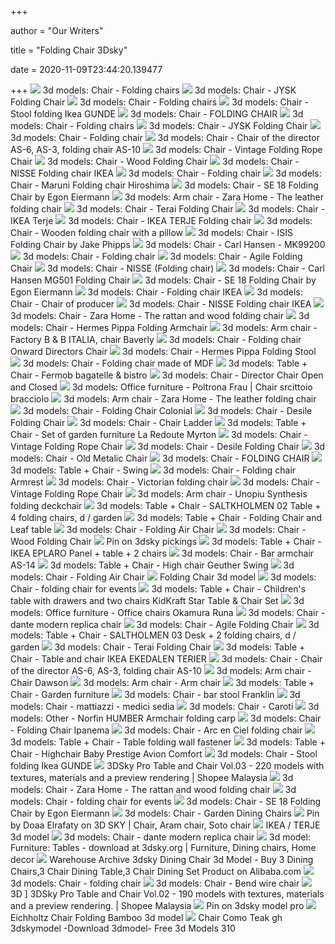 +++
        
author = "Our Writers"
        
title = "Folding Chair 3Dsky"
        
date = 2020-11-09T23:44:20.139477
        
+++
[ ![](https://b.3ddd.ru/media/cache/tuk_model_custom_filter_en/model_images/0000/0000/0382/382918.561c26b50b103.jpeg)](https://b.3ddd.ru/media/cache/tuk_model_custom_filter_en/model_images/0000/0000/0382/382918.561c26b50b103.jpeg) 3d models: Chair - Folding chairs
[ ![](https://b.3ddd.ru/media/cache/tuk_model_custom_filter_en/model_images/0000/0000/0895/895608.58a884e65ca47.jpeg)](https://b.3ddd.ru/media/cache/tuk_model_custom_filter_en/model_images/0000/0000/0895/895608.58a884e65ca47.jpeg) 3d models: Chair - JYSK Folding Chair
[ ![](https://b.3ddd.ru/media/cache/tuk_model_custom_filter_en/model_images/0000/0000/0382/382920.561c26b50b681.jpeg)](https://b.3ddd.ru/media/cache/tuk_model_custom_filter_en/model_images/0000/0000/0382/382920.561c26b50b681.jpeg) 3d models: Chair - Folding chairs
[ ![](https://b.3ddd.ru/media/cache/tuk_model_custom_filter_en/model_images/0000/0000/1828/1828507.5ac7324a0dbd9.jpeg)](https://b.3ddd.ru/media/cache/tuk_model_custom_filter_en/model_images/0000/0000/1828/1828507.5ac7324a0dbd9.jpeg) 3d models: Chair - Stool folding Ikea GUNDE
[ ![](https://b.3ddd.ru/media/cache/tuk_model_custom_filter_en/model_images/0000/0000/1198/1198562.59603310d6d5e.jpeg)](https://b.3ddd.ru/media/cache/tuk_model_custom_filter_en/model_images/0000/0000/1198/1198562.59603310d6d5e.jpeg) 3d models: Chair - FOLDING CHAIR
[ ![](https://b4.3ddd.ru/media/cache/tuk_model_custom_filter_en/model_images/0000/0000/0025/25207.526b94f4912dc.jpeg)](https://b4.3ddd.ru/media/cache/tuk_model_custom_filter_en/model_images/0000/0000/0025/25207.526b94f4912dc.jpeg) 3d models: Chair - Folding chairs
[ ![](https://b.3ddd.ru/media/cache/tuk_model_custom_filter_en/model_images/0000/0000/0895/895612.58a884e65ceec.jpeg)](https://b.3ddd.ru/media/cache/tuk_model_custom_filter_en/model_images/0000/0000/0895/895612.58a884e65ceec.jpeg) 3d models: Chair - JYSK Folding Chair
[ ![](https://b2.3ddd.ru/media/cache/tuk_model_custom_filter_en/model_images/0000/0000/0035/35548.526d1486295ac.jpeg)](https://b2.3ddd.ru/media/cache/tuk_model_custom_filter_en/model_images/0000/0000/0035/35548.526d1486295ac.jpeg) 3d models: Chair - Folding chair
[ ![](https://b4.3ddd.ru/media/cache/tuk_model_custom_filter_en/model_images/0000/0000/1519/1519058.5a1eafe6ef209.jpeg)](https://b4.3ddd.ru/media/cache/tuk_model_custom_filter_en/model_images/0000/0000/1519/1519058.5a1eafe6ef209.jpeg) 3d models: Chair - Chair of the director AS-6, AS-3, folding chair AS-10
[ ![](https://b4.3ddd.ru/media/cache/tuk_model_custom_filter_en/model_images/0000/0000/1975/1975359.5b2161ce6716d.jpeg)](https://b4.3ddd.ru/media/cache/tuk_model_custom_filter_en/model_images/0000/0000/1975/1975359.5b2161ce6716d.jpeg) 3d models: Chair - Vintage Folding Rope Chair
[ ![](https://b.3ddd.ru/media/cache/tuk_model_custom_filter_en/model_images/0000/0000/0668/668946.57fc2a5be0a5c.jpeg)](https://b.3ddd.ru/media/cache/tuk_model_custom_filter_en/model_images/0000/0000/0668/668946.57fc2a5be0a5c.jpeg) 3d models: Chair - Wood Folding Chair
[ ![](https://b.3ddd.ru/media/cache/tuk_model_custom_filter_en/model_images/0000/0000/0454/454661.56a3f9a6d41cd.jpeg)](https://b.3ddd.ru/media/cache/tuk_model_custom_filter_en/model_images/0000/0000/0454/454661.56a3f9a6d41cd.jpeg) 3d models: Chair - NISSE Folding chair IKEA
[ ![](https://b4.3ddd.ru/media/cache/tuk_model_custom_filter_en/model_images/0000/0000/0452/452903.56a1cbf8b6823.jpeg)](https://b4.3ddd.ru/media/cache/tuk_model_custom_filter_en/model_images/0000/0000/0452/452903.56a1cbf8b6823.jpeg) 3d models: Chair - Folding chair
[ ![](https://b4.3ddd.ru/media/cache/tuk_model_custom_filter_en/model_images/0000/0000/0191/191348.54f42313b66b2.jpeg)](https://b4.3ddd.ru/media/cache/tuk_model_custom_filter_en/model_images/0000/0000/0191/191348.54f42313b66b2.jpeg) 3d models: Chair - Maruni Folding chair Hiroshima
[ ![](https://b.3ddd.ru/media/cache/tuk_model_custom_filter_en/model_images/0000/0000/0483/483405.56d090d80e89c.jpeg)](https://b.3ddd.ru/media/cache/tuk_model_custom_filter_en/model_images/0000/0000/0483/483405.56d090d80e89c.jpeg) 3d models: Chair - SE 18 Folding Chair by Egon Eiermann
[ ![](https://b4.3ddd.ru/media/cache/tuk_model_custom_filter_en/model_images/0000/0000/2998/2998973.5f42b06fe2500.jpeg)](https://b4.3ddd.ru/media/cache/tuk_model_custom_filter_en/model_images/0000/0000/2998/2998973.5f42b06fe2500.jpeg) 3d models: Arm chair - Zara Home - The leather folding chair
[ ![](https://b.3ddd.ru/media/cache/tuk_model_custom_filter_en/model_images/0000/0000/2373/2373134.5c7451bc1dec5.jpeg)](https://b.3ddd.ru/media/cache/tuk_model_custom_filter_en/model_images/0000/0000/2373/2373134.5c7451bc1dec5.jpeg) 3d models: Chair - Terai Folding Chair
[ ![](https://b.3ddd.ru/media/cache/tuk_model_custom_filter_en/model_images/0000/0000/0071/71205.52fb9fbcdce7d.jpeg)](https://b.3ddd.ru/media/cache/tuk_model_custom_filter_en/model_images/0000/0000/0071/71205.52fb9fbcdce7d.jpeg) 3d models: Chair - IKEA Terje
[ ![](https://b.3ddd.ru/media/cache/tuk_model_custom_filter_en/model_images/0000/0000/0906/906240.58af0f0b39fb1.jpeg)](https://b.3ddd.ru/media/cache/tuk_model_custom_filter_en/model_images/0000/0000/0906/906240.58af0f0b39fb1.jpeg) 3d models: Chair - IKEA TERJE Folding chair
[ ![](https://b.3ddd.ru/media/cache/tuk_model_custom_filter_en/model_images/0000/0000/1602/1602157.5a4e78a3ef75f.jpeg)](https://b.3ddd.ru/media/cache/tuk_model_custom_filter_en/model_images/0000/0000/1602/1602157.5a4e78a3ef75f.jpeg) 3d models: Chair - Wooden folding chair with a pillow
[ ![](https://b4.3ddd.ru/media/cache/tuk_model_custom_filter_en/model_images/0000/0000/1869/1869475.5adf7ab116335.jpeg)](https://b4.3ddd.ru/media/cache/tuk_model_custom_filter_en/model_images/0000/0000/1869/1869475.5adf7ab116335.jpeg) 3d models: Chair - ISIS Folding Chair by Jake Phipps
[ ![](https://b.3ddd.ru/media/cache/tuk_model_custom_filter_en/model_images/0000/0000/0898/898736.58aaaa56f33cf.jpeg)](https://b.3ddd.ru/media/cache/tuk_model_custom_filter_en/model_images/0000/0000/0898/898736.58aaaa56f33cf.jpeg) 3d models: Chair - Carl Hansen - MK99200
[ ![](https://b4.3ddd.ru/media/cache/tuk_model_custom_filter_en/model_images/0000/0000/0072/72620.53026f5e008f7.jpeg)](https://b4.3ddd.ru/media/cache/tuk_model_custom_filter_en/model_images/0000/0000/0072/72620.53026f5e008f7.jpeg) 3d models: Chair - Folding chair
[ ![](https://b.3ddd.ru/media/cache/tuk_model_custom_filter_en/model_images/0000/0000/0196/196444.550937afe6d77.jpeg)](https://b.3ddd.ru/media/cache/tuk_model_custom_filter_en/model_images/0000/0000/0196/196444.550937afe6d77.jpeg) 3d models: Chair - Agile Folding Chair
[ ![](https://b4.3ddd.ru/media/cache/tuk_model_custom_filter_en/model_images/0000/0000/0449/449389.569ccd957d213.jpeg)](https://b4.3ddd.ru/media/cache/tuk_model_custom_filter_en/model_images/0000/0000/0449/449389.569ccd957d213.jpeg) 3d models: Chair - NISSE (Folding chair)
[ ![](https://b.3ddd.ru/media/cache/tuk_model_custom_filter_en/model_images/0000/0000/1878/1878359.5ae4aa3e8796e.jpeg)](https://b.3ddd.ru/media/cache/tuk_model_custom_filter_en/model_images/0000/0000/1878/1878359.5ae4aa3e8796e.jpeg) 3d models: Chair - Carl Hansen MG501 Folding Chair
[ ![](https://b.3ddd.ru/media/cache/tuk_model_custom_filter_en/model_images/0000/0000/0483/483401.56d090d80dd70.jpeg)](https://b.3ddd.ru/media/cache/tuk_model_custom_filter_en/model_images/0000/0000/0483/483401.56d090d80dd70.jpeg) 3d models: Chair - SE 18 Folding Chair by Egon Eiermann
[ ![](https://b.3ddd.ru/media/cache/tuk_model_custom_filter_en/model_images/0000/0000/0420/420849.56699dcbf16c0.jpeg)](https://b.3ddd.ru/media/cache/tuk_model_custom_filter_en/model_images/0000/0000/0420/420849.56699dcbf16c0.jpeg) 3d models: Chair - Folding chair IKEA
[ ![](https://b4.3ddd.ru/media/cache/tuk_model_custom_filter_en/model_images/0000/0000/0003/3002.52684947f24ad.jpeg)](https://b4.3ddd.ru/media/cache/tuk_model_custom_filter_en/model_images/0000/0000/0003/3002.52684947f24ad.jpeg) 3d models: Chair - Chair of producer
[ ![](https://b.3ddd.ru/media/cache/tuk_model_custom_filter_en/model_images/0000/0000/0454/454663.56a3f9a6d486b.jpeg)](https://b.3ddd.ru/media/cache/tuk_model_custom_filter_en/model_images/0000/0000/0454/454663.56a3f9a6d486b.jpeg) 3d models: Chair - NISSE Folding chair IKEA
[ ![](https://b4.3ddd.ru/media/cache/tuk_model_custom_filter_en/model_images/0000/0000/3047/3047165.5f6f9ba1e2b51.jpeg)](https://b4.3ddd.ru/media/cache/tuk_model_custom_filter_en/model_images/0000/0000/3047/3047165.5f6f9ba1e2b51.jpeg) 3d models: Chair - Zara Home - The rattan and wood folding chair
[ ![](https://b4.3ddd.ru/media/cache/tuk_model_custom_filter_en/model_images/0000/0000/2625/2625665.5de2a731cb104.jpeg)](https://b4.3ddd.ru/media/cache/tuk_model_custom_filter_en/model_images/0000/0000/2625/2625665.5de2a731cb104.jpeg) 3d models: Chair - Hermes Pippa Folding Armchair
[ ![](https://b.3ddd.ru/media/cache/tuk_model_custom_filter_en/model_images/0000/0000/0280/280554.557b91037e8a7.jpeg)](https://b.3ddd.ru/media/cache/tuk_model_custom_filter_en/model_images/0000/0000/0280/280554.557b91037e8a7.jpeg) 3d models: Arm chair - Factory B &amp; B ITALIA, chair Baverly
[ ![](https://b.3ddd.ru/media/cache/tuk_model_custom_filter_en/model_images/0000/0000/0122/122541.54173d4ae0a9f.jpeg)](https://b.3ddd.ru/media/cache/tuk_model_custom_filter_en/model_images/0000/0000/0122/122541.54173d4ae0a9f.jpeg) 3d models: Chair - Folding chair Onward Directors Chair
[ ![](https://b4.3ddd.ru/media/cache/tuk_model_custom_filter_en/model_images/0000/0000/2625/2625662.5de2a64d9d01a.jpeg)](https://b4.3ddd.ru/media/cache/tuk_model_custom_filter_en/model_images/0000/0000/2625/2625662.5de2a64d9d01a.jpeg) 3d models: Chair - Hermes Pippa Folding Stool
[ ![](https://b.3ddd.ru/media/cache/tuk_model_custom_filter_en/model_images/0000/0000/0913/913256.58b3bc6726942.jpeg)](https://b.3ddd.ru/media/cache/tuk_model_custom_filter_en/model_images/0000/0000/0913/913256.58b3bc6726942.jpeg) 3d models: Chair - Folding chair made of MDF
[ ![](https://b4.3ddd.ru/media/cache/tuk_model_custom_filter_en/model_images/0000/0000/2852/2852039.5ebe899102d67.jpeg)](https://b4.3ddd.ru/media/cache/tuk_model_custom_filter_en/model_images/0000/0000/2852/2852039.5ebe899102d67.jpeg) 3d models: Table + Chair - Fermob bagatelle & bistro
[ ![](https://b.3ddd.ru/media/cache/tuk_model_custom_filter_en/model_images/0000/0000/1551/1551744.5a2fceaad23af.jpeg)](https://b.3ddd.ru/media/cache/tuk_model_custom_filter_en/model_images/0000/0000/1551/1551744.5a2fceaad23af.jpeg) 3d models: Chair - Director Chair Open and Closed
[ ![](https://b4.3ddd.ru/media/cache/tuk_model_custom_filter_en/model_images/0000/0000/0006/6258.526865d3bc4a3.jpeg)](https://b4.3ddd.ru/media/cache/tuk_model_custom_filter_en/model_images/0000/0000/0006/6258.526865d3bc4a3.jpeg) 3d models: Office furniture - Poltrona Frau | Chair srcittoio bracciolo
[ ![](https://b4.3ddd.ru/media/cache/tuk_model_custom_filter_en/model_images/0000/0000/2993/2993706.5f3dc3e3e8358.jpeg)](https://b4.3ddd.ru/media/cache/tuk_model_custom_filter_en/model_images/0000/0000/2993/2993706.5f3dc3e3e8358.jpeg) 3d models: Arm chair - Zara Home - The leather folding chair
[ ![](https://b4.3ddd.ru/media/cache/tuk_model_custom_filter_en/model_images/0000/0000/2271/2271456.5bf008dd9b9fd.jpeg)](https://b4.3ddd.ru/media/cache/tuk_model_custom_filter_en/model_images/0000/0000/2271/2271456.5bf008dd9b9fd.jpeg) 3d models: Chair - Folding Chair Colonial
[ ![](https://b.3ddd.ru/media/cache/tuk_model_custom_filter_en/model_images/0000/0000/0112/112468.53ce616e3f3bf.jpeg)](https://b.3ddd.ru/media/cache/tuk_model_custom_filter_en/model_images/0000/0000/0112/112468.53ce616e3f3bf.jpeg) 3d models: Chair - Desile Folding Chair
[ ![](https://b.3ddd.ru/media/cache/tuk_model_custom_filter_en/model_images/0000/0000/0051/51133.527bfa20735c6.jpeg)](https://b.3ddd.ru/media/cache/tuk_model_custom_filter_en/model_images/0000/0000/0051/51133.527bfa20735c6.jpeg) 3d models: Chair - Chair Ladder
[ ![](https://b.3ddd.ru/media/cache/tuk_model_custom_filter_en/model_images/0000/0000/1793/1793434.5ab3b545206bb.jpeg)](https://b.3ddd.ru/media/cache/tuk_model_custom_filter_en/model_images/0000/0000/1793/1793434.5ab3b545206bb.jpeg) 3d models: Table + Chair - Set of garden furniture La Redoute Myrton
[ ![](https://b4.3ddd.ru/media/cache/tuk_model_custom_filter_en/model_images/0000/0000/1975/1975363.5b2161ce67721.jpeg)](https://b4.3ddd.ru/media/cache/tuk_model_custom_filter_en/model_images/0000/0000/1975/1975363.5b2161ce67721.jpeg) 3d models: Chair - Vintage Folding Rope Chair
[ ![](https://b.3ddd.ru/media/cache/tuk_model_custom_filter_en/model_images/0000/0000/0112/112469.53ce616e3f902.jpeg)](https://b.3ddd.ru/media/cache/tuk_model_custom_filter_en/model_images/0000/0000/0112/112469.53ce616e3f902.jpeg) 3d models: Chair - Desile Folding Chair
[ ![](https://b4.3ddd.ru/media/cache/tuk_model_custom_filter_en/model_images/0000/0000/1176/1176733.5951722ab25ad.jpeg)](https://b4.3ddd.ru/media/cache/tuk_model_custom_filter_en/model_images/0000/0000/1176/1176733.5951722ab25ad.jpeg) 3d models: Chair - Old Metalic Chair
[ ![](https://b.3ddd.ru/media/cache/tuk_model_custom_filter_en/model_images/0000/0000/1198/1198552.59603310d6664.jpeg)](https://b.3ddd.ru/media/cache/tuk_model_custom_filter_en/model_images/0000/0000/1198/1198552.59603310d6664.jpeg) 3d models: Chair - FOLDING CHAIR
[ ![](https://b.3ddd.ru/media/cache/tuk_model_custom_filter_en/model_images/0000/0000/0042/42585.526dc6e5a0442.jpeg)](https://b.3ddd.ru/media/cache/tuk_model_custom_filter_en/model_images/0000/0000/0042/42585.526dc6e5a0442.jpeg) 3d models: Table + Chair - Swing
[ ![](https://b4.3ddd.ru/media/cache/tuk_model_custom_filter_en/model_images/0000/0000/2945/2945589.5f112812818de.jpeg)](https://b4.3ddd.ru/media/cache/tuk_model_custom_filter_en/model_images/0000/0000/2945/2945589.5f112812818de.jpeg) 3d models: Chair - Folding chair Armrest
[ ![](https://b4.3ddd.ru/media/cache/tuk_model_custom_filter_en/model_images/0000/0000/0318/318877.55b10cad6b851.jpeg)](https://b4.3ddd.ru/media/cache/tuk_model_custom_filter_en/model_images/0000/0000/0318/318877.55b10cad6b851.jpeg) 3d models: Chair - Victorian folding chair
[ ![](https://b4.3ddd.ru/media/cache/tuk_model_custom_filter_en/model_images/0000/0000/1975/1975367.5b2161ce67b0f.jpeg)](https://b4.3ddd.ru/media/cache/tuk_model_custom_filter_en/model_images/0000/0000/1975/1975367.5b2161ce67b0f.jpeg) 3d models: Chair - Vintage Folding Rope Chair
[ ![](https://b.3ddd.ru/media/cache/tuk_model_custom_filter_en/model_images/0000/0000/2018/2018005.5b3c8c6ac3c8e.jpeg)](https://b.3ddd.ru/media/cache/tuk_model_custom_filter_en/model_images/0000/0000/2018/2018005.5b3c8c6ac3c8e.jpeg) 3d models: Arm chair - Unopiu Synthesis folding deckchair
[ ![](https://b4.3ddd.ru/media/cache/tuk_model_custom_filter_en/model_images/0000/0000/1936/1936973.5b0a91d767a0a.jpeg)](https://b4.3ddd.ru/media/cache/tuk_model_custom_filter_en/model_images/0000/0000/1936/1936973.5b0a91d767a0a.jpeg) 3d models: Table + Chair - SALTKHOLMEN 02 Table + 4 folding chairs, d /  garden
[ ![](https://b4.3ddd.ru/media/cache/tuk_model_custom_filter_en/model_images/0000/0000/0106/106601.53aab917ce240.jpeg)](https://b4.3ddd.ru/media/cache/tuk_model_custom_filter_en/model_images/0000/0000/0106/106601.53aab917ce240.jpeg) 3d models: Table + Chair - Folding Chair and Leaf table
[ ![](https://b.3ddd.ru/media/cache/tuk_model_custom_filter_en/model_images/0000/0000/3040/3040728.5f69ac3edb286.jpeg)](https://b.3ddd.ru/media/cache/tuk_model_custom_filter_en/model_images/0000/0000/3040/3040728.5f69ac3edb286.jpeg) 3d models: Chair - Folding Air Chair
[ ![](https://b.3ddd.ru/media/cache/tuk_model_custom_filter_en/model_images/0000/0000/0668/668950.57fc2a5be109b.jpeg)](https://b.3ddd.ru/media/cache/tuk_model_custom_filter_en/model_images/0000/0000/0668/668950.57fc2a5be109b.jpeg) 3d models: Chair - Wood Folding Chair
[ ![](https://i.pinimg.com/736x/8d/8b/42/8d8b42737197a070d9958c4aa908b587.jpg)](https://i.pinimg.com/736x/8d/8b/42/8d8b42737197a070d9958c4aa908b587.jpg) Pin on 3dsky pickings
[ ![](https://b4.3ddd.ru/media/cache/tuk_model_custom_filter_en/model_images/0000/0000/2788/2788954.5e8f32939a297.jpeg)](https://b4.3ddd.ru/media/cache/tuk_model_custom_filter_en/model_images/0000/0000/2788/2788954.5e8f32939a297.jpeg) 3d models: Table + Chair - IKEA EPLARO Panel + table + 2 chairs
[ ![](https://b.3ddd.ru/media/cache/tuk_model_custom_filter_en/model_images/0000/0000/1783/1783055.5aaf8155f1a43.jpeg)](https://b.3ddd.ru/media/cache/tuk_model_custom_filter_en/model_images/0000/0000/1783/1783055.5aaf8155f1a43.jpeg) 3d models: Chair - Bar armchair AS-14
[ ![](https://b.3ddd.ru/media/cache/tuk_model_custom_filter_en/model_images/0000/0000/0629/629928.57d40febe423c.jpeg)](https://b.3ddd.ru/media/cache/tuk_model_custom_filter_en/model_images/0000/0000/0629/629928.57d40febe423c.jpeg) 3d models: Table + Chair - High chair Geuther Swing
[ ![](https://b.3ddd.ru/media/cache/tuk_model_custom_filter_en/model_images/0000/0000/3040/3040727.5f69ac3ed7f87.jpeg)](https://b.3ddd.ru/media/cache/tuk_model_custom_filter_en/model_images/0000/0000/3040/3040727.5f69ac3ed7f87.jpeg) 3d models: Chair - Folding Air Chair
[ ![](https://images.3dmdb.com/preview_18_810887_173708.54a776ee1ebc0.jpeg)](https://images.3dmdb.com/preview_18_810887_173708.54a776ee1ebc0.jpeg) Folding Chair 3d model
[ ![](https://b.3ddd.ru/media/cache/tuk_model_custom_filter_en/model_images/0000/0000/0185/185074.54da686495808.jpeg)](https://b.3ddd.ru/media/cache/tuk_model_custom_filter_en/model_images/0000/0000/0185/185074.54da686495808.jpeg) 3d models: Chair - folding chair for events
[ ![](https://b4.3ddd.ru/media/cache/tuk_model_custom_filter_en/model_images/0000/0000/2426/2426791.5cc131326bd09.jpeg)](https://b4.3ddd.ru/media/cache/tuk_model_custom_filter_en/model_images/0000/0000/2426/2426791.5cc131326bd09.jpeg) 3d models: Table + Chair - Children&#39;s table with drawers and two chairs  KidKraft Star Table & Chair Set
[ ![](https://b.3ddd.ru/media/cache/tuk_model_custom_filter_en/model_images/0000/0000/1719/1719774.5a8f1e941632a.jpeg)](https://b.3ddd.ru/media/cache/tuk_model_custom_filter_en/model_images/0000/0000/1719/1719774.5a8f1e941632a.jpeg) 3d models: Office furniture - Office chairs Okamura Runa
[ ![](https://b4.3ddd.ru/media/cache/tuk_model_custom_filter_en/model_images/0000/0000/2716/2716347.5e4c22181214f.jpeg)](https://b4.3ddd.ru/media/cache/tuk_model_custom_filter_en/model_images/0000/0000/2716/2716347.5e4c22181214f.jpeg) 3d models: Chair - dante modern replica chair
[ ![](https://b.3ddd.ru/media/cache/tuk_model_custom_filter_en/model_images/0000/0000/0196/196446.550937afe740f.jpeg)](https://b.3ddd.ru/media/cache/tuk_model_custom_filter_en/model_images/0000/0000/0196/196446.550937afe740f.jpeg) 3d models: Chair - Agile Folding Chair
[ ![](https://b.3ddd.ru/media/cache/tuk_model_custom_filter_en/model_images/0000/0000/1936/1936979.5b0a91e1b8d11.jpeg)](https://b.3ddd.ru/media/cache/tuk_model_custom_filter_en/model_images/0000/0000/1936/1936979.5b0a91e1b8d11.jpeg) 3d models: Table + Chair - SALTHOLMEN 03 Desk + 2 folding chairs, d / garden
[ ![](https://b.3ddd.ru/media/cache/tuk_model_custom_filter_en/model_images/0000/0000/2373/2373135.5c7451bc1e2ae.jpeg)](https://b.3ddd.ru/media/cache/tuk_model_custom_filter_en/model_images/0000/0000/2373/2373135.5c7451bc1e2ae.jpeg) 3d models: Chair - Terai Folding Chair
[ ![](https://b4.3ddd.ru/media/cache/tuk_model_custom_filter_en/model_images/0000/0000/2954/2954009.5f1843fe07366.jpeg)](https://b4.3ddd.ru/media/cache/tuk_model_custom_filter_en/model_images/0000/0000/2954/2954009.5f1843fe07366.jpeg) 3d models: Table + Chair - Table and chair IKEA EKEDALEN TERIER
[ ![](https://b4.3ddd.ru/media/cache/tuk_model_custom_filter_en/model_images/0000/0000/1519/1519063.5a1eafe6ef7b5.jpeg)](https://b4.3ddd.ru/media/cache/tuk_model_custom_filter_en/model_images/0000/0000/1519/1519063.5a1eafe6ef7b5.jpeg) 3d models: Chair - Chair of the director AS-6, AS-3, folding chair AS-10
[ ![](https://b4.3ddd.ru/media/cache/tuk_model_custom_filter_en/model_images/0000/0000/2677/2677363.5e22173c1f54a.jpeg)](https://b4.3ddd.ru/media/cache/tuk_model_custom_filter_en/model_images/0000/0000/2677/2677363.5e22173c1f54a.jpeg) 3d models: Arm chair - Chair Dawson
[ ![](https://b.3ddd.ru/media/cache/tuk_model_custom_filter_en/model_images/0000/0000/2399/2399570.5c98bb8c49b0e.jpeg)](https://b.3ddd.ru/media/cache/tuk_model_custom_filter_en/model_images/0000/0000/2399/2399570.5c98bb8c49b0e.jpeg) 3d models: Arm chair - Arm chair
[ ![](https://b.3ddd.ru/media/cache/tuk_model_custom_filter_en/model_images/0000/0000/2443/2443108.5cdce3f427a33.jpeg)](https://b.3ddd.ru/media/cache/tuk_model_custom_filter_en/model_images/0000/0000/2443/2443108.5cdce3f427a33.jpeg) 3d models: Table + Chair - Garden furniture
[ ![](https://b.3ddd.ru/media/cache/tuk_model_custom_filter_en/model_images/0000/0000/0296/296766.5591a9b5deb9d.jpeg)](https://b.3ddd.ru/media/cache/tuk_model_custom_filter_en/model_images/0000/0000/0296/296766.5591a9b5deb9d.jpeg) 3d models: Chair - bar stool Franklin
[ ![](https://b.3ddd.ru/media/cache/tuk_model_custom_filter_en/model_images/0000/0000/0130/130942.544edc8987e9e.jpeg)](https://b.3ddd.ru/media/cache/tuk_model_custom_filter_en/model_images/0000/0000/0130/130942.544edc8987e9e.jpeg) 3d models: Chair - mattiazzi - medici sedia
[ ![](https://b4.3ddd.ru/media/cache/tuk_model_custom_filter_en/model_images/0000/0000/0076/76093.5313b4b0ae1bb.jpeg)](https://b4.3ddd.ru/media/cache/tuk_model_custom_filter_en/model_images/0000/0000/0076/76093.5313b4b0ae1bb.jpeg) 3d models: Chair - Caroti
[ ![](https://b.3ddd.ru/media/cache/tuk_model_custom_filter_en/model_images/0000/0000/1867/1867463.5ade6d08192ef.jpeg)](https://b.3ddd.ru/media/cache/tuk_model_custom_filter_en/model_images/0000/0000/1867/1867463.5ade6d08192ef.jpeg) 3d models: Other - Norfin HUMBER Armchair folding carp
[ ![](https://b.3ddd.ru/media/cache/tuk_model_custom_filter_en/model_images/0000/0000/2666/2666707.5e17373fec162.jpeg)](https://b.3ddd.ru/media/cache/tuk_model_custom_filter_en/model_images/0000/0000/2666/2666707.5e17373fec162.jpeg) 3d models: Chair - Folding Chair Ipanema
[ ![](https://b.3ddd.ru/media/cache/tuk_model_custom_filter_en/model_images/0000/0000/0083/83605.5331c6d6247d2.jpeg)](https://b.3ddd.ru/media/cache/tuk_model_custom_filter_en/model_images/0000/0000/0083/83605.5331c6d6247d2.jpeg) 3d models: Chair - Arc en Ciel folding chair
[ ![](https://b.3ddd.ru/media/cache/tuk_model_custom_filter_en/model_images/0000/0000/0866/866108.589624f4b2ef6.jpeg)](https://b.3ddd.ru/media/cache/tuk_model_custom_filter_en/model_images/0000/0000/0866/866108.589624f4b2ef6.jpeg) 3d models: Table + Chair - Table folding wall fastener
[ ![](https://b4.3ddd.ru/media/cache/tuk_model_custom_filter_en/model_images/0000/0000/1482/1482314.5a0cb69cccdd3.jpeg)](https://b4.3ddd.ru/media/cache/tuk_model_custom_filter_en/model_images/0000/0000/1482/1482314.5a0cb69cccdd3.jpeg) 3d models: Table + Chair - Highchair Baby Prestige Avion Comfort
[ ![](https://b.3ddd.ru/media/cache/tuk_model_custom_filter_en/model_images/0000/0000/1828/1828511.5ac7324a0e1c7.jpeg)](https://b.3ddd.ru/media/cache/tuk_model_custom_filter_en/model_images/0000/0000/1828/1828511.5ac7324a0e1c7.jpeg) 3d models: Chair - Stool folding Ikea GUNDE
[ ![](https://cf.shopee.com.my/file/c6c62d2d862b2e0ffc44939cba5d44c7)](https://cf.shopee.com.my/file/c6c62d2d862b2e0ffc44939cba5d44c7) 3DSky Pro Table and Chair Vol.03 - 220 models with textures, materials and  a preview rendering | Shopee Malaysia
[ ![](https://b4.3ddd.ru/media/cache/tuk_model_custom_filter_en/model_images/0000/0000/3047/3047177.5f6f9d9f5db9b.jpeg)](https://b4.3ddd.ru/media/cache/tuk_model_custom_filter_en/model_images/0000/0000/3047/3047177.5f6f9d9f5db9b.jpeg) 3d models: Chair - Zara Home - The rattan and wood folding chair
[ ![](https://b.3ddd.ru/media/cache/tuk_model_custom_filter_en/model_images/0000/0000/0185/185075.54da686495c13.jpeg)](https://b.3ddd.ru/media/cache/tuk_model_custom_filter_en/model_images/0000/0000/0185/185075.54da686495c13.jpeg) 3d models: Chair - folding chair for events
[ ![](https://b.3ddd.ru/media/cache/tuk_model_custom_filter_en/model_images/0000/0000/0483/483403.56d090d80e399.jpeg)](https://b.3ddd.ru/media/cache/tuk_model_custom_filter_en/model_images/0000/0000/0483/483403.56d090d80e399.jpeg) 3d models: Chair - SE 18 Folding Chair by Egon Eiermann
[ ![](https://b.3ddd.ru/media/cache/tuk_model_custom_filter_en/model_images/0000/0000/3062/3062203.5f7dc43053886.jpeg)](https://b.3ddd.ru/media/cache/tuk_model_custom_filter_en/model_images/0000/0000/3062/3062203.5f7dc43053886.jpeg) 3d models: Chair - Garden Dining Chairs
[ ![](https://i.pinimg.com/736x/45/c0/2e/45c02e3e0e4c0b341611097d50d93897.jpg)](https://i.pinimg.com/736x/45/c0/2e/45c02e3e0e4c0b341611097d50d93897.jpg) Pin by Doaa Elrafaty on 3D SKY | Chair, Aram chair, Soto chair
[ ![](https://images.3dmdb.com/962647_preview.jpeg)](https://images.3dmdb.com/962647_preview.jpeg) IKEA / TERJE 3d model
[ ![](https://b4.3ddd.ru/media/cache/tuk_model_custom_filter_en/model_images/0000/0000/2716/2716344.5e4c221808a1a.jpeg)](https://b4.3ddd.ru/media/cache/tuk_model_custom_filter_en/model_images/0000/0000/2716/2716344.5e4c221808a1a.jpeg) 3d models: Chair - dante modern replica chair
[ ![](https://i.pinimg.com/originals/48/b3/ac/48b3acf849ff3d278988dfa30c8f0437.jpg)](https://i.pinimg.com/originals/48/b3/ac/48b3acf849ff3d278988dfa30c8f0437.jpg) 3d model: Furniture: Tables - download at 3dsky.org | Furniture, Dining  chairs, Home decor
[ ![](https://sc01.alicdn.com/kf/H366f28cf91164498b70e3c7047c945c6u.png)](https://sc01.alicdn.com/kf/H366f28cf91164498b70e3c7047c945c6u.png) Warehouse Archive 3dsky Dining Chair 3d Model - Buy 3 Dining Chairs,3 Chair  Dining Table,3 Chair Dining Set Product on Alibaba.com
[ ![](https://b4.3ddd.ru/media/cache/tuk_model_custom_filter_en/model_images/0000/0000/0003/3472.52684d812962b.jpeg)](https://b4.3ddd.ru/media/cache/tuk_model_custom_filter_en/model_images/0000/0000/0003/3472.52684d812962b.jpeg) 3d models: Chair - folding chair
[ ![](https://b4.3ddd.ru/media/cache/tuk_model_custom_filter_en/model_images/0000/0000/0086/86170.53382c85379d7.jpeg)](https://b4.3ddd.ru/media/cache/tuk_model_custom_filter_en/model_images/0000/0000/0086/86170.53382c85379d7.jpeg) 3d models: Chair - Bend wire chair
[ ![](https://cf.shopee.com.my/file/ca21348c1e1f57f80e537dd332a18260)](https://cf.shopee.com.my/file/ca21348c1e1f57f80e537dd332a18260) 3D ] 3DSky Pro Table and Chair Vol.02 - 190 models with textures, materials  and a preview rendering. | Shopee Malaysia
[ ![](https://i.pinimg.com/736x/f9/24/40/f924404b51808cede69a091d81c524fd.jpg)](https://i.pinimg.com/736x/f9/24/40/f924404b51808cede69a091d81c524fd.jpg) Pin on 3dsky model pro
[ ![](https://images.3dmdb.com/3797730_preview.jpg)](https://images.3dmdb.com/3797730_preview.jpg) Eichholtz Chair Folding Bamboo 3d model
[ ![](https://shop.3dskymodel.com/wp-content/uploads/2019/02/599265.579a2a7703adc.jpg)](https://shop.3dskymodel.com/wp-content/uploads/2019/02/599265.579a2a7703adc.jpg) Chair Como Teak gh 3dskymodel -Download 3dmodel- Free 3d Models 310
